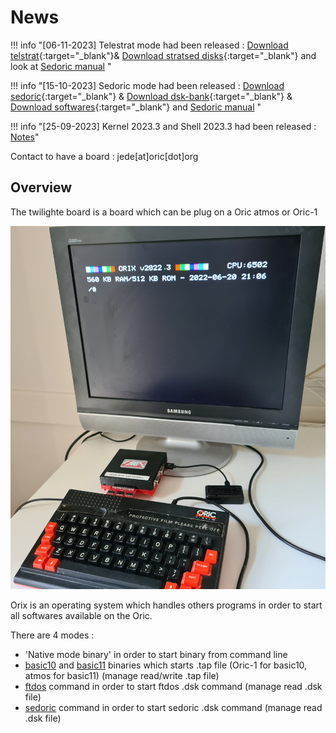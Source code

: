 # News

!!! info "[06-11-2023] Telestrat mode had been released : [Download telstrat](https://repo.orix.oric.org/dists/official/tgz/6502/telstrat.tgz){:target="_blank"}& [Download stratsed disks](https://repo.orix.oric.org/dists/official/tgz/6502/telstrat.tgz){:target="_blank"} and look at [Sedoric manual](./commands/telstrat.md) "

!!! info "[15-10-2023] Sedoric mode had been released : [Download sedoric](https://repo.orix.oric.org/dists/official/tgz/6502/sedoric.tgz){:target="_blank"} & [Download dsk-bank](https://repo.orix.oric.org/dists/official/tgz/6502/dsk-bank.tgz){:target="_blank"} & [Download softwares](https://repo.orix.oric.org/dists/official/tgz/6502/softwares.tgz){:target="_blank"} and [Sedoric manual](./commands/sedoric.md) "

!!! info "[25-09-2023] Kernel 2023.3 and Shell 2023.3 had been released  : [Notes](update/2023_3.md)"

Contact to have a board : jede[at]oric[dot]org

## Overview

The twilighte board is a board which can be plug on a Oric atmos or Oric-1

![Overview](./user_manual/img/twil_prez.jpg)

Orix is an operating system which handles others programs in order to start all softwares available on the Oric.

There are 4 modes :

* 'Native mode binary' in order to start binary from command line
* [basic10](./commands/basic10.md) and [basic11](./commands/basic11.md) binaries which starts .tap file (Oric-1 for basic10, atmos for basic11) (manage read/write .tap file)
* [ftdos](./commands/ftdos.md) command in order to start ftdos .dsk command (manage read .dsk file)
* [sedoric](./commands/sedoric.md) command in order to start sedoric .dsk command (manage read .dsk file)
